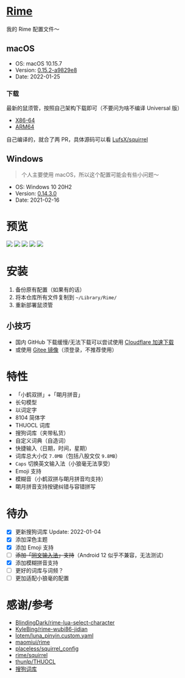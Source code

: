 # [Rime](https://github.com/LufsX/rime)

我的 Rime 配置文件～

## macOS

- OS: macOS 10.15.7
- Version: [0.15.2-a9829e8](https://storage.isteed.cc/MacSoftware/Squirrel)
- Date: 2022-01-25

### 下载

最新的鼠须管，按照自己架构下载即可（不要问为啥不编译 Universal 版）

- [X86-64](https://cdn.isteed.cc/file/squirrel/Squirrel-0.15.2-a9829e8-x86.pkg)
- [ARM64](https://cdn.isteed.cc/file/squirrel/Squirrel-0.15.2-a9829e8-arm64.pkg)

自己编译的，就合了两 PR，具体源码可以看 [LufsX/squirrel](https://github.com/LufsX/squirrel)

## Windows

> 个人主要使用 macOS，所以这个配置可能会有些小问题～

- OS: Windows 10 20H2
- Version: [0.14.3.0](https://github.com/rime/weasel/releases/download/0.14.3/weasel-0.14.3.0-installer.exe)
- Date: 2021-02-16

# 预览

![](https://cdn.isteed.cc/img/rime/p1.png)
![](https://cdn.isteed.cc/img/rime/p2.png)
![](https://cdn.isteed.cc/img/rime/p3.png)
![](https://cdn.isteed.cc/img/rime/p4.png)
![](https://cdn.isteed.cc/img/rime/p5.png)

# 安装

1. 备份原有配置（如果有的话）
2. 将本仓库所有文件复制到 `~/Library/Rime/`
3. 重新部署鼠须管

## 小技巧

- 国内 GitHub 下载缓慢/无法下载可以尝试使用 [Cloudflare 加速下载](https://gh.isteed.cc/https://github.com/LufsX/rime/archive/refs/heads/master.zip)
- 或使用 [Gitee 镜像](https://gitee.com/LufsX/rime)（须登录，不推荐使用）

# 特性

- 「小鹤双拼」+「朙月拼音」
- 长句模型
- 以词定字
- 8104 简体字
- THUOCL 词库
- 搜狗词库（夹带私货）
- 自定义词典（自造词）
- 快捷输入（日期，时间，星期）
- 词库总大小仅 `7.0MB`（包括八股文仅 `9.8MB`）
- `Caps` 切换英文输入法（小狼毫无法享受）
- Emoji 支持
- 模糊音（小鹤双拼与朙月拼音均支持）
- 朙月拼音支持按键纠错与容错拼写

# 待办

- [x] 更新搜狗词库 Update: 2022-01-04
- [x] 添加深色主题
- [x] 添加 Emoji 支持
- [ ] ~~添加「[同文输入法](https://github.com/osfans/trime)」支持~~（Android 12 似乎不兼容，无法测试）
- [x] 添加模糊拼音支持
- [ ] 更好的词库与词频？
- [ ] 更加适配小狼毫的配置

# 感谢/参考

- [BlindingDark/rime-lua-select-character](https://github.com/BlindingDark/rime-lua-select-character)
- [KyleBing/rime-wubi86-jidian](https://github.com/KyleBing/rime-wubi86-jidian/)
- [lotem/luna_pinyin.custom.yaml](https://gist.github.com/lotem/2320943)
- [maomiui/rime](https://github.com/maomiui/rime)
- [placeless/squirrel_config](https://github.com/placeless/squirrel_config)
- [rime/squirrel](https://github.com/rime/squirrel)
- [thunlp/THUOCL](https://github.com/thunlp/THUOCL)
- [搜狗词库](https://pinyin.sogou.com/dict/)
